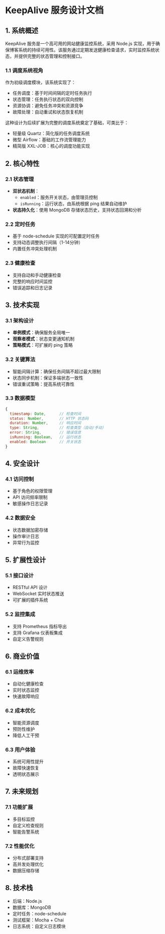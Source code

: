 # KeepAlive 服务设计文档

## 1. 系统概述

KeepAlive 服务是一个高可用的网站健康监控系统，采用 Node.js 实现，用于确保博客系统的持续可用性。该服务通过定期发送健康检查请求，实时监控系统状态，并提供完整的状态管理和控制接口。

### 1.1 调度系统视角
作为初级调度模块，该系统实现了：
- 任务调度：基于时间间隔的定时任务执行
- 状态管理：任务执行状态的双向控制
- 资源协调：避免任务冲突和资源竞争
- 故障处理：自动重试和状态恢复机制

这种设计为后续扩展为完整的调度系统奠定了基础，可类比于：
- 轻量级 Quartz：简化版的任务调度系统
- 微型 Airflow：基础的工作流管理能力
- 精简版 XXL-JOB：核心的调度功能实现

## 2. 核心特性

### 2.1 状态管理
- **双状态机制**：
  - `enabled`：服务开关状态，由管理员控制
  - `isRunning`：运行状态，由系统根据 ping 结果自动维护
- **状态持久化**：使用 MongoDB 存储状态历史，支持状态回溯和分析

### 2.2 定时任务
- 基于 node-schedule 实现的可配置定时任务
- 支持动态调整执行间隔（1-14分钟）
- 内置任务冲突处理机制

### 2.3 健康检查
- 支持自动和手动健康检查
- 完整的响应时间监控
- 错误追踪和日志记录

## 3. 技术实现

### 3.1 架构设计
- **单例模式**：确保服务全局唯一
- **观察者模式**：状态变更通知机制
- **策略模式**：可扩展的 ping 策略

### 3.2 关键算法
- 智能间隔计算：确保任务间隔不超过最大限制
- 状态同步机制：保证多端状态一致性
- 错误重试策略：提高系统可靠性

### 3.3 数据模型
```javascript
{
  timestamp: Date,      // 检查时间
  status: Number,       // HTTP 状态码
  duration: Number,     // 响应时间
  type: String,         // 检查类型（自动/手动）
  error: String,        // 错误信息
  isRunning: Boolean,   // 运行状态
  enabled: Boolean      // 开关状态
}
```

## 4. 安全设计

### 4.1 访问控制
- 基于角色的权限管理
- API 访问频率限制
- 敏感操作日志记录

### 4.2 数据安全
- 状态数据加密存储
- 操作审计日志
- 异常行为监控

## 5. 扩展性设计

### 5.1 接口设计
- RESTful API 设计
- WebSocket 实时状态推送
- 可扩展的插件系统

### 5.2 监控集成
- 支持 Prometheus 指标导出
- 支持 Grafana 仪表板集成
- 自定义告警规则

## 6. 商业价值

### 6.1 运维效率
- 自动化健康检查
- 实时状态监控
- 快速故障响应

### 6.2 成本优化
- 智能资源调度
- 预防性维护
- 降低人工干预

### 6.3 用户体验
- 系统可用性提升
- 故障快速恢复
- 透明状态展示

## 7. 未来规划

### 7.1 功能扩展
- 多目标监控
- 自定义检查规则
- 智能告警系统

### 7.2 性能优化
- 分布式部署支持
- 高并发处理优化
- 数据压缩存储

## 8. 技术栈

- 后端：Node.js
- 数据库：MongoDB
- 定时任务：node-schedule
- 测试框架：Mocha + Chai
- 日志系统：自定义日志模块
